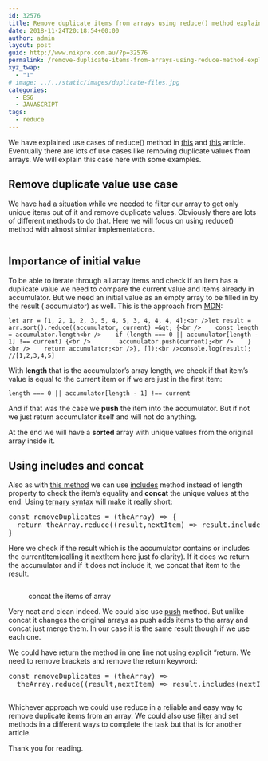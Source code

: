```yaml
---
id: 32576
title: Remove duplicate items from arrays using reduce() method explained with examples
date: 2018-11-24T20:18:54+00:00
author: admin
layout: post
guid: http://www.nikpro.com.au/?p=32576
permalink: /remove-duplicate-items-from-arrays-using-reduce-method-explained-with-examples/
xyz_twap:
  - "1"
# image: ../../static/images/duplicate-files.jpg
categories:
  - ES6
  - JAVASCRIPT
tags:
  - reduce
---
```

We have explained use cases of reduce() method in [this](http://www.nikpro.com.au/javascript-es6-reduce-method/) and [this](http://www.nikpro.com.au/how-to-group-an-array-of-objects-based-on-an-a-property-value-using-reduce/) article. Eventually there are lots of use cases like removing duplicate values from arrays. We will explain this case here with some examples.

## Remove duplicate value use case

We have had a situation while we needed to filter our array to get only unique items out of it and remove duplicate values. Obviously there are lots of different methods to do that. Here we will focus on using reduce() method with almost similar implementations.<figure class="wp-block-image">

<img src="http://www.nikpro.com.auarraysreducing.jpeg" alt="" class="wp-image-32577" srcset="http://testgatsby.localarraysreducing.jpeg 1000w, http://testgatsby.localarraysreducing-300x75.jpeg 300w, http://testgatsby.localarraysreducing-768x193.jpeg 768w" sizes="(max-width: 1000px) 100vw, 1000px" /> </figure> 

## Importance of initial value

To be able to iterate through all array items and check if an item has a duplicate value we need to compare the current value and items already in accumulator. But we need an initial value as an empty array to be filled in by the result ( accumulator) as well. This is the approach from <a href="https://developer.mozilla.org/en-US/docs/Web/JavaScript/Reference/Global_Objects/Array/reduce" target="_blank" rel="noreferrer noopener" aria-label="To be able to iterate through all array items and check if an item has a duplicate value we need to compare the current value and items already in accumulator. But we need an initial value as an empty array to be filled in by the result ( accumulator) as well. This is the approach from MDN: (opens in a new tab)">MDN</a>:


```
let arr = [1, 2, 1, 2, 3, 5, 4, 5, 3, 4, 4, 4, 4];<br />let result = arr.sort().reduce((accumulator, current) =&gt; {<br />    const length = accumulator.length<br />    if (length === 0 || accumulator[length - 1] !== current) {<br />        accumulator.push(current);<br />    }<br />    return accumulator;<br />}, []);<br />console.log(result); //[1,2,3,4,5]
```


With **length**&nbsp;that is the accumulator&#8217;s array length, we check if that item&#8217;s value is equal to the current item or if we are just in the first item:


```
length === 0 || accumulator[length - 1] !== current
```


And if that was the case we **push** the item into the accumulator. But if not we just return accumulator itself and will not do anything.

At the end we will have a **sorted** array with unique values from the original array inside it.&nbsp;

## Using includes and concat

Also as with <a href="https://denizkumsal.com/programming/using-reduce-to-remove-duplicates/" target="_blank" rel="noreferrer noopener" aria-label="Also as with this method we can use includes method instead of length property to check the item's equality and concat the unique values at the end. Using ternary syntax will make it really short: (opens in a new tab)">this method</a> we can use [includes](http://www.nikpro.com.au/some-method-in-javascript-explained-with-examples/) method instead of length property to check the item&#8217;s equality and **concat** the unique values at the end. Using [ternary syntax](http://www.nikpro.com.au/the-ternary-operator-in-javascript-with-some-examples-explained/) will make it really short:

<pre class="wp-block-preformatted">const removeDuplicates = (theArray) =&gt; {<br />  return theArray.reduce((result,nextItem) =&gt; result.includes(nextItem) ? result : result.concat(nextItem),[]);<br />}</pre>

Here we check if the result which is the accumulator contains or includes the currentItem(calling it nextItem here just fo clarity). If it does we return the accumulator and if it does not include it, we concat that item to the result. <figure class="wp-block-image">

<img src="http://www.nikpro.com.auconcat-1024x608.png" alt="" class="wp-image-32578" srcset="http://testgatsby.localconcat-1024x608.png 1024w, http://testgatsby.localconcat-300x178.png 300w, http://testgatsby.localconcat-768x456.png 768w, http://testgatsby.localconcat.png 1280w" sizes="(max-width: 1024px) 100vw, 1024px" /> <figcaption>concat the items of array</figcaption></figure> 

Very neat and clean indeed. We could also use [push](http://www.nikpro.com.au/how-to-convert-an-array-of-objects-to-seperate-array-of-key-value-pairs-using-object-entries-method/) method. But unlike concat it changes the original arrays as push adds items to the array and concat just merge them. In our case it is the same result though if we use each one.

We could have return the method in one line not using explicit &#8220;return. We need to remove brackets and remove the return keyword:

<pre class="wp-block-preformatted">const removeDuplicates = (theArray) =&gt; <br />  theArray.reduce((result,nextItem) =&gt; result.includes(nextItem) ? result : result.concat(nextItem),[]);<br /><br /></pre>

Whichever approach we could use reduce in a reliable and easy way to remove duplicate items from an array. We could also use [filter](http://www.nikpro.com.au/practice-with-map-filter-and-sort-methods-in-javascript-the-es6-way/) and set methods in a different ways to complete the task but that is for another article.

Thank you for reading.